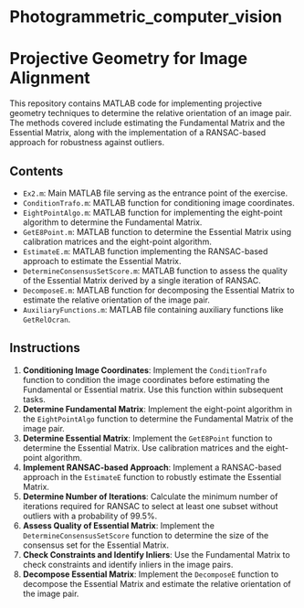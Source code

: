 # Photogrammetric_computer_vision

# Projective Geometry for Image Alignment

This repository contains MATLAB code for implementing projective geometry techniques to determine the relative orientation of an image pair. The methods covered include estimating the Fundamental Matrix and the Essential Matrix, along with the implementation of a RANSAC-based approach for robustness against outliers.

## Contents

- `Ex2.m`: Main MATLAB file serving as the entrance point of the exercise.
- `ConditionTrafo.m`: MATLAB function for conditioning image coordinates.
- `EightPointAlgo.m`: MATLAB function for implementing the eight-point algorithm to determine the Fundamental Matrix.
- `GetE8Point.m`: MATLAB function to determine the Essential Matrix using calibration matrices and the eight-point algorithm.
- `EstimateE.m`: MATLAB function implementing the RANSAC-based approach to estimate the Essential Matrix.
- `DetermineConsensusSetScore.m`: MATLAB function to assess the quality of the Essential Matrix derived by a single iteration of RANSAC.
- `DecomposeE.m`: MATLAB function for decomposing the Essential Matrix to estimate the relative orientation of the image pair.
- `AuxiliaryFunctions.m`: MATLAB file containing auxiliary functions like `GetRelOcran`.

## Instructions

1. **Conditioning Image Coordinates**: Implement the `ConditionTrafo` function to condition the image coordinates before estimating the Fundamental or Essential matrix. Use this function within subsequent tasks.
2. **Determine Fundamental Matrix**: Implement the eight-point algorithm in the `EightPointAlgo` function to determine the Fundamental Matrix of the image pair.
3. **Determine Essential Matrix**: Implement the `GetE8Point` function to determine the Essential Matrix. Use calibration matrices and the eight-point algorithm.
4. **Implement RANSAC-based Approach**: Implement a RANSAC-based approach in the `EstimateE` function to robustly estimate the Essential Matrix.
5. **Determine Number of Iterations**: Calculate the minimum number of iterations required for RANSAC to select at least one subset without outliers with a probability of 99.5%.
6. **Assess Quality of Essential Matrix**: Implement the `DetermineConsensusSetScore` function to determine the size of the consensus set for the Essential Matrix.
7. **Check Constraints and Identify Inliers**: Use the Fundamental Matrix to check constraints and identify inliers in the image pairs.
8. **Decompose Essential Matrix**: Implement the `DecomposeE` function to decompose the Essential Matrix and estimate the relative orientation of the image pair.



